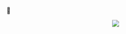 ᲼<p align="center">![](https://komarev.com/ghpvc/?username=cubicel&abbreviated=true&color=5f94c9)</p>

